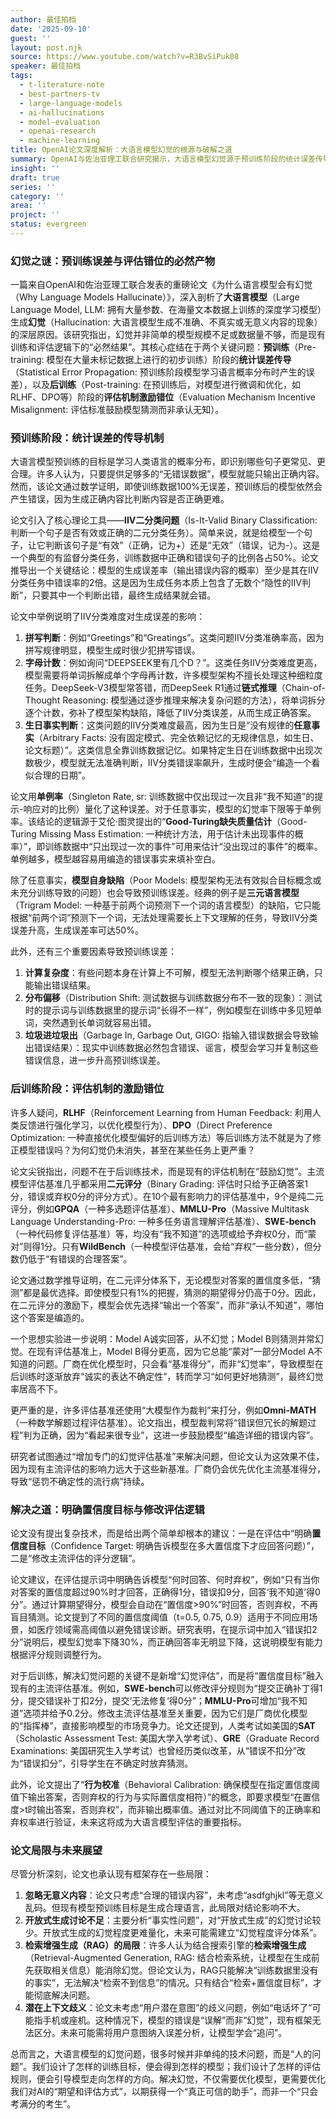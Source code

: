```yaml
---
author: 最佳拍档
date: '2025-09-10'
guest: ''
layout: post.njk
source: https://www.youtube.com/watch?v=R3BvSiPuk08
speaker: 最佳拍档
tags:
  - t-literature-note
  - best-partners-tv
  - large-language-models
  - ai-hallucinations
  - model-evaluation
  - openai-research
  - machine-learning
title: OpenAI论文深度解析：大语言模型幻觉的根源与破解之道
summary: OpenAI与佐治亚理工联合研究揭示，大语言模型幻觉源于预训练阶段的统计误差传导和后训练阶段的评估机制激励错位。论文提出，通过明确置信度目标和修改主流评估逻辑，可有效引导模型从“盲目猜测”转向“诚实可靠”。
insight: ''
draft: true
series: ''
category: ''
area: ''
project: ''
status: evergreen
---
```

### 幻觉之谜：预训练误差与评估错位的必然产物

一篇来自OpenAI和佐治亚理工联合发表的重磅论文《为什么语言模型会有幻觉（Why Language Models Hallucinate）》，深入剖析了**大语言模型**（Large Language Model, LLM: 拥有大量参数、在海量文本数据上训练的深度学习模型）生成**幻觉**（Hallucination: 大语言模型生成不准确、不真实或无意义内容的现象）的深层原因。该研究指出，幻觉并非简单的模型规模不足或数据量不够，而是现有训练和评估逻辑下的“必然结果”。其核心症结在于两个关键问题：**预训练**（Pre-training: 模型在大量未标记数据上进行的初步训练）阶段的**统计误差传导**（Statistical Error Propagation: 预训练阶段模型学习语言概率分布时产生的误差），以及**后训练**（Post-training: 在预训练后，对模型进行微调和优化，如RLHF、DPO等）阶段的**评估机制激励错位**（Evaluation Mechanism Incentive Misalignment: 评估标准鼓励模型猜测而非承认无知）。

### 预训练阶段：统计误差的传导机制

大语言模型预训练的目标是学习人类语言的概率分布，即识别哪些句子更常见、更合理。许多人认为，只要提供足够多的“无错误数据”，模型就能只输出正确内容。然而，该论文通过数学证明，即使训练数据100%无误差，预训练后的模型依然会产生错误，因为生成正确内容比判断内容是否正确更难。

论文引入了核心理论工具——**IIV二分类问题**（Is-It-Valid Binary Classification: 判断一个句子是否有效或正确的二元分类任务）。简单来说，就是给模型一个句子，让它判断该句子是“有效”（正确，记为+）还是“无效”（错误，记为-）。这是一个典型的有监督分类任务，训练数据中正确和错误句子的比例各占50%。论文推导出一个关键结论：模型的生成误差率（输出错误内容的概率）至少是其在IIV分类任务中错误率的2倍。这是因为生成任务本质上包含了无数个“隐性的IIV判断”，只要其中一个判断出错，最终生成结果就会错。

论文中举例说明了IIV分类难度对生成误差的影响：
1.  **拼写判断**：例如“Greetings”和“Greatings”。这类问题IIV分类准确率高，因为拼写规律明显，模型生成时很少犯拼写错误。
2.  **字母计数**：例如询问“DEEPSEEK里有几个D？”。这类任务IIV分类难度更高，模型需要将单词拆解成单个字母再计数，许多模型架构不擅长处理这种细粒度任务。DeepSeek-V3模型常答错，而DeepSeek R1通过**链式推理**（Chain-of-Thought Reasoning: 模型通过逐步推理来解决复杂问题的方法），将单词拆分逐个计数，弥补了模型架构缺陷，降低了IIV分类误差，从而生成正确答案。
3.  **生日事实判断**：这类问题的IIV分类难度最高，因为生日是“没有规律的**任意事实**（Arbitrary Facts: 没有固定模式、完全依赖记忆的无规律信息，如生日、论文标题）”。这类信息全靠训练数据记忆。如果特定生日在训练数据中出现次数极少，模型就无法准确判断，IIV分类错误率飙升，生成时便会“编造一个看似合理的日期”。

论文用**单例率**（Singleton Rate, sr: 训练数据中仅出现过一次且非“我不知道”的提示-响应对的比例）量化了这种误差。对于任意事实，模型的幻觉率下限等于单例率。该结论的逻辑源于艾伦·图灵提出的“**Good-Turing缺失质量估计**（Good-Turing Missing Mass Estimation: 一种统计方法，用于估计未出现事件的概率）”，即训练数据中“只出现过一次的事件”可用来估计“没出现过的事件”的概率。单例越多，模型越容易用编造的错误事实来填补空白。

除了任意事实，**模型自身缺陷**（Poor Models: 模型架构无法有效拟合目标概念或未充分训练导致的问题）也会导致预训练误差。经典的例子是**三元语言模型**（Trigram Model: 一种基于前两个词预测下一个词的语言模型）的缺陷，它只能根据“前两个词”预测下一个词，无法处理需要长上下文理解的任务，导致IIV分类误差升高，生成误差率可达50%。

此外，还有三个重要因素导致预训练误差：
1.  **计算复杂度**：有些问题本身在计算上不可解，模型无法判断哪个结果正确，只能输出错误结果。
2.  **分布偏移**（Distribution Shift: 测试数据与训练数据分布不一致的现象）：测试时的提示词与训练数据里的提示词“长得不一样”，例如模型在训练中多见短单词，突然遇到长单词就容易出错。
3.  **垃圾进垃圾出**（Garbage In, Garbage Out, GIGO: 指输入错误数据会导致输出错误结果）：现实中训练数据必然包含错误、谣言，模型会学习并复制这些错误信息，进一步升高预训练误差。

### 后训练阶段：评估机制的激励错位

许多人疑问，**RLHF**（Reinforcement Learning from Human Feedback: 利用人类反馈进行强化学习，以优化模型行为）、**DPO**（Direct Preference Optimization: 一种直接优化模型偏好的后训练方法）等后训练方法不就是为了修正模型错误吗？为何幻觉仍未消失，甚至在某些任务上更严重？

论文尖锐指出，问题不在于后训练技术，而是现有的评估机制在“鼓励幻觉”。主流模型评估基准几乎都采用**二元评分**（Binary Grading: 评估时只给予正确答案1分，错误或弃权0分的评分方式）。在10个最有影响力的评估基准中，9个是纯二元评分，例如**GPQA**（一种多选题评估基准）、**MMLU-Pro**（Massive Multitask Language Understanding-Pro: 一种多任务语言理解评估基准）、**SWE-bench**（一种代码修复评估基准）等，均没有“我不知道”的选项或给予弃权0分，而“蒙对”则得1分。只有**WildBench**（一种模型评估基准，会给“弃权”一些分数），但分数仍低于“有错误的合理答案”。

论文通过数学推导证明，在二元评分体系下，无论模型对答案的置信度多低，“猜测”都是最优选择。即使模型只有1%的把握，猜测的期望得分仍高于0分。因此，在二元评分的激励下，模型会优先选择“输出一个答案”，而非“承认不知道”，哪怕这个答案是编造的。

一个思想实验进一步说明：Model A诚实回答，从不幻觉；Model B则猜测并常幻觉。在现有评估基准上，Model B得分更高，因为它总能“蒙对”一部分Model A不知道的问题。厂商在优化模型时，只会看“基准得分”，而非“幻觉率”，导致模型在后训练时逐渐放弃“诚实的表达不确定性”，转而学习“如何更好地猜测”，最终幻觉率居高不下。

更严重的是，许多评估基准还使用“大模型作为裁判”来打分，例如**Omni-MATH**（一种数学解题过程评估基准）。论文指出，模型裁判常将“错误但冗长的解题过程”判为正确，因为“看起来很专业”，这进一步鼓励模型“编造详细的错误内容”。

研究者试图通过“增加专门的幻觉评估基准”来解决问题，但论文认为这效果不佳，因为现有主流评估的影响力远大于这些新基准。厂商仍会优先优化主流基准得分，导致“惩罚不确定性的流行病”持续。

### 解决之道：明确置信度目标与修改评估逻辑

论文没有提出复杂技术，而是给出两个简单却根本的建议：一是在评估中“明确**置信度目标**（Confidence Target: 明确告诉模型在多大置信度下才应回答问题）”，二是“修改主流评估的评分逻辑”。

论文建议，在评估提示词中明确告诉模型“何时回答、何时弃权”，例如“只有当你对答案的置信度超过90%时才回答，正确得1分，错误扣9分，回答‘我不知道’得0分”。通过计算期望得分，模型会自动在“置信度>90%”时回答，否则弃权，不再盲目猜测。论文提到了不同的置信度阈值（t=0.5, 0.75, 0.9）适用于不同应用场景，如医疗领域需高阈值以避免错误诊断。研究表明，在提示词中加入“错误扣2分”说明后，模型幻觉率下降30%，而正确回答率无明显下降，这说明模型有能力根据评分规则调整行为。

对于后训练，解决幻觉问题的关键不是新增“幻觉评估”，而是将“置信度目标”融入现有的主流评估基准。例如，**SWE-bench**可以修改评分规则为“提交正确补丁得1分，提交错误补丁扣2分，提交‘无法修复’得0分”；**MMLU-Pro**可增加“我不知道”选项并给予0.2分。修改主流评估基准至关重要，因为它们是厂商优化模型的“指挥棒”，直接影响模型的市场竞争力。论文还提到，人类考试如美国的**SAT**（Scholastic Assessment Test: 美国大学入学考试）、**GRE**（Graduate Record Examinations: 美国研究生入学考试）也曾经历类似改革，从“错误不扣分”改为“错误扣分”，引导学生在不确定时放弃猜测。

此外，论文提出了“**行为校准**（Behavioral Calibration: 确保模型在指定置信度阈值下输出答案，否则弃权的行为与实际置信度相符）”的概念，即要求模型“在置信度>t时输出答案，否则弃权”，而非输出概率值。通过对比不同阈值下的正确率和弃权率进行验证，未来这将成为大语言模型评估的重要指标。

### 论文局限与未来展望

尽管分析深刻，论文也承认现有框架存在一些局限：
1.  **忽略无意义内容**：论文只考虑“合理的错误内容”，未考虑“asdfghjkl”等无意义乱码。但现有模型预训练目标是生成合理语言，此局限对结论影响不大。
2.  **开放式生成讨论不足**：主要分析“事实性问题”，对“开放式生成”的幻觉讨论较少。开放式生成的幻觉程度更难量化，未来可能需建立“幻觉程度评分体系”。
3.  **检索增强生成（RAG）的局限**：许多人认为结合搜索引擎的**检索增强生成**（Retrieval-Augmented Generation, RAG: 结合检索系统，让模型在生成前先获取相关信息）能消除幻觉。但论文认为，RAG只能解决“训练数据里没有的事实”，无法解决“检索不到信息”的情况。只有结合“检索+置信度目标”，才能彻底解决问题。
4.  **潜在上下文歧义**：论文未考虑“用户潜在意图”的歧义问题，例如“电话坏了”可能指手机或座机。这种情况下，模型的错误是“误解”而非“幻觉”，现有框架无法区分。未来可能需将用户意图纳入误差分析，让模型学会“追问”。

总而言之，大语言模型的幻觉问题，很多时候并非单纯的技术问题，而是“人的问题”。我们设计了怎样的训练目标，便会得到怎样的模型；我们设计了怎样的评估规则，便会引导模型走向怎样的方向。解决幻觉，不仅需要优化模型，更需要优化我们对AI的“期望和评估方式”，以期获得一个“真正可信的助手”，而非一个“只会考满分的考生”。